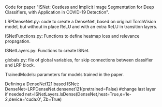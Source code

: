 Code for paper "ISNet: Costless and Implicit Image Segmentation for Deep Classifiers, with Application in COVID-19 Detection".

LRPDenseNet.py: code to create a DenseNet, based on original TorchVision model, but  without in place ReLU and with an extra ReLU in transition layers.

ISNetFunctions.py: Functions to define heatmap loss and relevance propagation. 

ISNetLayers.py: Functions to create ISNet.

globals.py: file of global variables, for skip connections between classifier and LRP block.

TrainedModels: parameters for models trained in the paper.

Defining a DenseNet121 based ISNet:
DenseNet=LRPDenseNet.densenet121(pretrained=False)
#change last layer if needed
net=ISNetLayers.IsDense(DenseNet,heat=True,e=1e-2,device='cuda:0', Zb=True)
